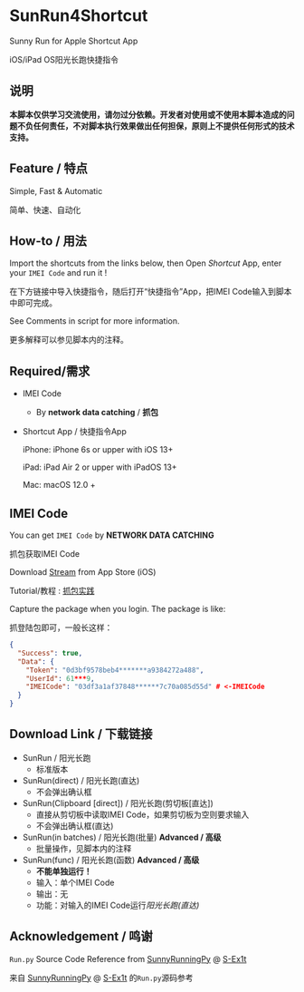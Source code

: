 # SunRun4Shortcut

Sunny Run for Apple Shortcut App

iOS/iPad OS阳光长跑快捷指令

## 说明

**本脚本仅供学习交流使用，请勿过分依赖。开发者对使用或不使用本脚本造成的问题不负任何责任，不对脚本执行效果做出任何担保，原则上不提供任何形式的技术支持。**

## Feature / 特点

Simple, Fast & Automatic

简单、快速、自动化

## How-to / 用法

Import the shortcuts from the links below, then Open *Shortcut* App, enter your `IMEI Code` and run it !

在下方链接中导入快捷指令，随后打开“快捷指令”App，把IMEI Code输入到脚本中即可完成。

See Comments in script for more information.

更多解释可以参见脚本内的注释。

## Required/需求

- IMEI Code

  - By **network data catching** / **抓包**

- Shortcut App / 快捷指令App

  iPhone: iPhone 6s or upper with iOS 13+

  iPad:	iPad Air 2 or upper with iPadOS 13+

  Mac: 	macOS 12.0 +

## IMEI Code

You can get `IMEI Code`  by **NETWORK DATA CATCHING**

抓包获取IMEI Code

Download [Stream](https://apps.apple.com/cn/app/stream/id1312141691) from App Store (iOS)

Tutorial/教程 : [抓包实践](https://www.jianshu.com/p/a34585836b3a)

Capture the package when you login. The package is like:

抓登陆包即可，一般长这样：

```json
{
  "Success": true,
  "Data": {
    "Token": "0d3bf9578beb4*******a9384272a488",
    "UserId": 61***9,
    "IMEICode": "03df3a1af37848******7c70a085d55d" # <-IMEICode
  }
}
```

## Download Link / 下载链接

- SunRun / 阳光长跑
  - 标准版本
- SunRun(direct) / 阳光长跑(直达)
  - 不会弹出确认框
- SunRun(Clipboard [direct]) / 阳光长跑(剪切板[直达])
  - 直接从剪切板中读取IMEI Code，如果剪切板为空则要求输入
  - 不会弹出确认框(直达)
- SunRun(in batches) / 阳光长跑(批量)  **Advanced / 高级**
  - 批量操作，见脚本内的注释
- SunRun(func) / 阳光长跑(函数)           **Advanced / 高级**
  - **不能单独运行！**
  - 输入：单个IMEI Code
  - 输出：无
  - 功能：对输入的IMEI Code运行*阳光长跑(直达)*

## Acknowledgement / 鸣谢

`Run.py` Source Code Reference from [SunnyRunningPy](https://github.com/S-Ex1t/SunnyRunningPy) @ [S-Ex1t](https://github.com/S-Ex1t)

来自 [SunnyRunningPy](https://github.com/S-Ex1t/SunnyRunningPy) @ [S-Ex1t](https://github.com/S-Ex1t) 的`Run.py`源码参考

